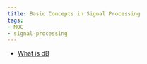 ```yaml
---
title: Basic Concepts in Signal Processing
tags:
- MOC
- signal-processing
---
```


* [What is dB](Signal%20Processing/What%20is%20dB.md)